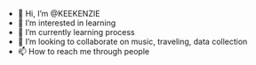 - 👋 Hi, I’m @KEEKENZIE
- 👀 I’m interested in learning
- 🌱 I’m currently learning process
- 💞️ I’m looking to collaborate on music, traveling, data collection
- 📫 How to reach me through people

<!---
KEEKENZIE/KEEKENZIE is a ✨ special ✨ repository because its `README.md` (this file) appears on your GitHub profile.

